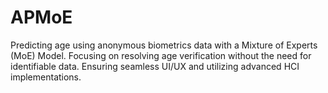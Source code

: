 # APMoE
Predicting age using anonymous biometrics data with a Mixture of Experts (MoE) Model. Focusing on resolving age verification without the need for identifiable data. Ensuring seamless UI/UX and utilizing advanced HCI implementations.
